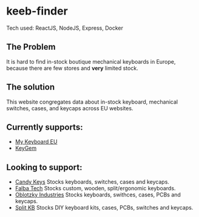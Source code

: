 # keeb-finder

Tech used: ReactJS, NodeJS, Express, Docker

## The Problem

It is hard to find in-stock boutique mechanical keyboards in Europe, because there are few stores and **very** limited stock.

## The solution

This website congregates data about in-stock keyboard, mechanical switches, cases, and keycaps across EU websites.

## Currently supports:

- [My Keyboard EU](https://mykeyboard.eu/catalogue/)
- [KeyGem](https://keygem.store/)

## Looking to support:

- [Candy Keys](https://candykeys.com/)
    Stocks keyboards, switches, cases and keycaps.
- [Falba Tech](https://falba.tech/)
    Stocks custom, wooden, split/ergonomic keyboards.
- [Oblotzky Industries](https://oblotzky.industries/)
    Stocks keyboards, swithces, cases, PCBs and keycaps.
- [Split KB](https://splitkb.com/)
    Stocks DIY keyboard kits, cases, PCBs, switches and keycaps.
